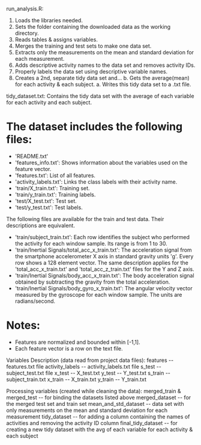 run_analysis.R:
1. Loads the libraries needed.
2. Sets the folder containing the downloaded data as the working directory.
3. Reads tables & assigns variables.
4. Merges the training and test sets to make one data set.
5. Extracts only the measurements on the mean and standard deviation for each measurement.
6. Adds descriptive activity names to the data set and removes activity IDs.
7. Properly labels the data set using descriptive variable names.
8. Creates a 2nd, separate tidy data set and...
       b. Gets the average(mean) for each activity & each subject.
       a. Writes this tidy data set to a .txt file.

tidy_dataset.txt: Contains the tidy data set with the average of each variable for each activity and each subject.

The dataset includes the following files:
=========================================

- 'README.txt'
- 'features_info.txt': Shows information about the variables used on the feature vector.
- 'features.txt': List of all features.
- 'activity_labels.txt': Links the class labels with their activity name.
- 'train/X_train.txt': Training set.
- 'train/y_train.txt': Training labels.
- 'test/X_test.txt': Test set.
- 'test/y_test.txt': Test labels.


The following files are available for the train and test data. Their descriptions are equivalent. 

- 'train/subject_train.txt': Each row identifies the subject who performed the activity for each window sample. Its range is from 1 to 30. 
- 'train/Inertial Signals/total_acc_x_train.txt': The acceleration signal from the smartphone accelerometer X axis in  standard gravity units 'g'. Every row shows a 128 element vector. The same description applies for the 'total_acc_x_train.txt' and 'total_acc_z_train.txt' files for the Y and Z axis. 
- 'train/Inertial Signals/body_acc_x_train.txt': The body acceleration signal obtained by subtracting the gravity from the total acceleration. 
- 'train/Inertial Signals/body_gyro_x_train.txt': The angular velocity vector measured by the gyroscope for each window sample. The units are radians/second. 

Notes: 
======
- Features are normalized and bounded within [-1,1].
- Each feature vector is a row on the text file.


Variables Description (data read from project data files):
    features -- features.txt file
    activity_labels -- activity_labels.txt file
    s_test -- subject_test.txt file
    x_test -- X_test.txt
    y_test -- Y_test.txt
    s_train -- subject_train.txt
    x_train -- X_train.txt
    y_train -- Y_train.txt


Processing variables (created while cleaning the data):
       merged_train & merged_test -- for binding the datasets listed above
       merged_dataset -- for the merged test set and train set
       mean_and_std_dataset -- data set with only measurements on the mean and standard deviation for each measurement
       tidy_dataset -- for adding a column containing the names of activities and removing the activity ID column
       final_tidy_dataset -- for creating a new tidy dataset with the avg of each variable for each activity & each subject
